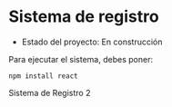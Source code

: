 <h1>Sistema de registro</h1>

- Estado del proyecto: En construcción

Para ejecutar el sistema, debes poner:

````npm install react````

Sistema de Registro 2
